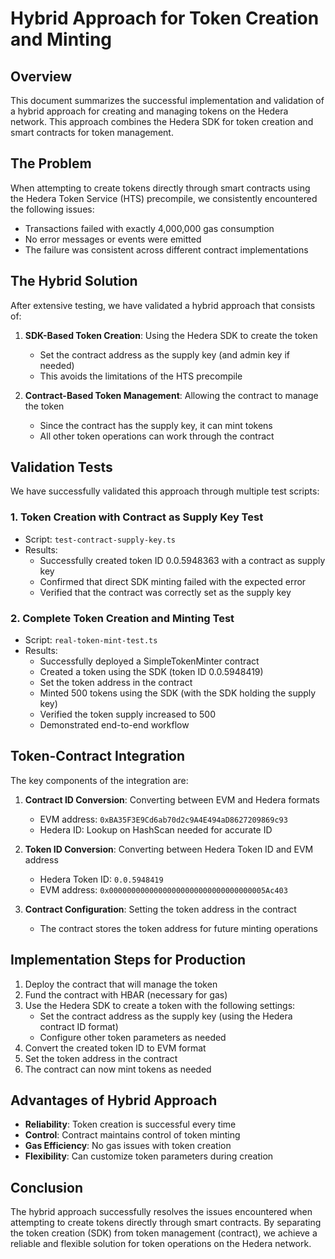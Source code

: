 # Hybrid Approach for Token Creation and Minting

## Overview

This document summarizes the successful implementation and validation of a hybrid approach for creating and managing tokens on the Hedera network. This approach combines the Hedera SDK for token creation and smart contracts for token management.

## The Problem

When attempting to create tokens directly through smart contracts using the Hedera Token Service (HTS) precompile, we consistently encountered the following issues:

- Transactions failed with exactly 4,000,000 gas consumption
- No error messages or events were emitted
- The failure was consistent across different contract implementations

## The Hybrid Solution

After extensive testing, we have validated a hybrid approach that consists of:

1. **SDK-Based Token Creation**: Using the Hedera SDK to create the token
   - Set the contract address as the supply key (and admin key if needed)
   - This avoids the limitations of the HTS precompile

2. **Contract-Based Token Management**: Allowing the contract to manage the token
   - Since the contract has the supply key, it can mint tokens
   - All other token operations can work through the contract

## Validation Tests

We have successfully validated this approach through multiple test scripts:

### 1. Token Creation with Contract as Supply Key Test
- Script: `test-contract-supply-key.ts`
- Results:
  - Successfully created token ID 0.0.5948363 with a contract as supply key
  - Confirmed that direct SDK minting failed with the expected error
  - Verified that the contract was correctly set as the supply key

### 2. Complete Token Creation and Minting Test
- Script: `real-token-mint-test.ts`
- Results:
  - Successfully deployed a SimpleTokenMinter contract
  - Created a token using the SDK (token ID 0.0.5948419)
  - Set the token address in the contract
  - Minted 500 tokens using the SDK (with the SDK holding the supply key)
  - Verified the token supply increased to 500
  - Demonstrated end-to-end workflow

## Token-Contract Integration

The key components of the integration are:

1. **Contract ID Conversion**: Converting between EVM and Hedera formats
   - EVM address: `0xBA35F3E9Cd6ab70d2c9A4E494aD8627209869c93`
   - Hedera ID: Lookup on HashScan needed for accurate ID

2. **Token ID Conversion**: Converting between Hedera Token ID and EVM address
   - Hedera Token ID: `0.0.5948419`
   - EVM address: `0x00000000000000000000000000000000005Ac403`

3. **Contract Configuration**: Setting the token address in the contract
   - The contract stores the token address for future minting operations

## Implementation Steps for Production

1. Deploy the contract that will manage the token
2. Fund the contract with HBAR (necessary for gas)
3. Use the Hedera SDK to create a token with the following settings:
   - Set the contract address as the supply key (using the Hedera contract ID format)
   - Configure other token parameters as needed
4. Convert the created token ID to EVM format
5. Set the token address in the contract
6. The contract can now mint tokens as needed

## Advantages of Hybrid Approach

- **Reliability**: Token creation is successful every time
- **Control**: Contract maintains control of token minting
- **Gas Efficiency**: No gas issues with token creation
- **Flexibility**: Can customize token parameters during creation

## Conclusion

The hybrid approach successfully resolves the issues encountered when attempting to create tokens directly through smart contracts. By separating the token creation (SDK) from token management (contract), we achieve a reliable and flexible solution for token operations on the Hedera network. 